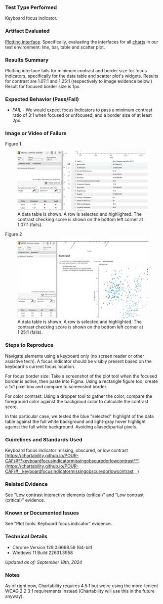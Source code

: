 ### Test Type Performed

Keyboard focus indicator.

### Artifact Evaluated

[Plotting interface](https://docs.bokeh.org/en/latest/docs/user_guide/basic.html#ug-basic). Specifically, evaluating the interfaces for all [charts](https://quansight-labs.github.io/bokeh-a11y-audit/#_ts1723552414769) in our test environment: line, bar, table and scatter plot.

### Results Summary

Plotting interface fails for minimum contrast and border size for focus indicators, specifically for the data table and scatter plot's widgets. Results for contrast are 1.07:1 and 1.25:1 (respectively to image evidence below.) Result for focused border size is 1px.

### Expected Behavior (Pass/Fail)

- _FAIL_ - We would expect focus indicators to pass a minimum contrast ratio of 3:1 when focused or unfocused, and a border size of at least 2px.

### Image or Video of Failure

Figure 1

<figure>
    <img width="803" alt="A data table is shown. A row is selected and highlighted. The contrast checking score is shown on the bottom left corner at 1:07:1 (fails)." src="./assets/plotting-interface_contrast-interactive-elements.png">
    <figcaption>A data table is shown. A row is selected and highlighted. The contrast checking score is shown on the bottom left corner at 1:07:1 (fails).</figcaption>
</figure>

Figure 2

<figure>
    <img width="803" alt="A scatter plot is shown. A category tab widget is selected and highlighted. The contrast checking score is shown on the bottom left corner at 1:25:1 (fails)." src="./assets/plotting-interface_keyboard-focus.png">
    <figcaption>A data table is shown. A row is selected and highlighted. The contrast checking score is shown on the bottom left corner at 1:25:1 (fails).</figcaption>
</figure>

### Steps to Reproduce

Navigate elements using a keyboard only (no screen reader or other assistive tech). A focus indicator should be visibly present based on the keyboard's current focus location.

For focus border size: Take a screenshot of the plot tool when the focused border is active, then paste into Figma. Using a rectangle figure too, create a 1x1 pixel box and compare to screenshot border.

For color contrast: Using a dropper tool to gather the color, compare the foreground color against the backgroud color to calculate the contrast score.

In this particular case, we tested the blue "selected" highlight of the data table against the full white background and light-gray hover highlight against the full white background. Avoiding aliased/partial pixels.

### Guidelines and Standards Used

Keyboard focus indicator missing, obscured, or low contrast [https://chartability.github.io/POUR-CAF/#**keyboardfocusindicatormissingobscuredorlowcontrast**](https://chartability.github.io/POUR-CAF/#__keyboardfocusindicatormissingobscuredorlowcontrast__)

### Related Evidence

See "Low contrast interactive elements (critical)" and "Low contrast (critical)" evidence.

### Known or Documented Issues

See "Plot tools: Keyboard focus indicator" evidence.

### Technical Details

- Chrome Version 129.0.6668.59 (64-bit)
- Windows 11 Build 22631.3958

_Updated as of: September 18th, 2024_

### Notes

As of right now, Chartability requires 4.5:1 but we're using the more-lenient WCAG 2.2 3:1 requirements instead (Chartability will use this in the future anyway).

<!-- A seasoned SR (screen reader) user could have the knowledge to navigate and explore webpages and graphs with more nuance, whether through manual mode switching, certain key shortcuts, etc. These tests are done by a sighted user with the SR’s default options and performed as if a new or beginner user is interacting with these elements. We would expect that all users could be able to navigate smoothly, regardless of experience levels.  -->
